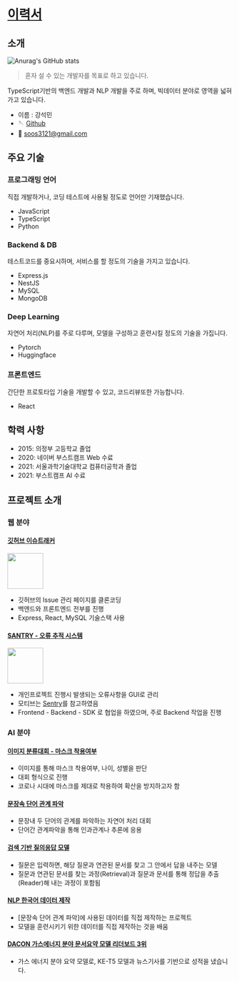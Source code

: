 # [이력서](https://github.com/Kangsukmin/Resume/edit/master/README.md)

## 소개

![Anurag's GitHub stats](https://github-readme-stats.vercel.app/api?username=Kangsukmin&count_private=true&show_icons=true&theme=algolia)

> 혼자 설 수 있는 개발자를 목표로 하고 있습니다.

TypeScript기반의 백엔드 개발과 NLP 개발을 주로 하며, 빅데이터 분야로 영역을 넓혀가고 있습니다.

- 이름 : 강석민
- 🪡 [Github](https://github.com/Kangsukmin)
- 📧 soos3121@gmail.com

## 주요 기술

### 프로그래밍 언어

직접 개발하거나, 코딩 테스트에 사용될 정도로  언어만 기재했습니다.

- JavaScript
- TypeScript
- Python

### Backend & DB

테스트코드를 중요시하며, 서비스를 할 정도의 기술을 가지고 있습니다.

- Express.js
- NestJS
- MySQL
- MongoDB

### Deep Learning

자연어 처리(NLP)를 주로 다루며, 모델을 구성하고 훈련시킬 정도의 기술을 가집니다.

- Pytorch
- Huggingface

### 프론트엔드

간단한 프로토타입 기술을 개발할 수 있고, 코드리뷰또한 가능합니다.

- React

## 학력 사항

- 2015: 의정부 고등학교 졸업
- 2020: 네이버 부스트캠프 Web 수료
- 2021: 서울과학기술대학교 컴퓨터공학과 졸업
- 2021: 부스트캠프 AI 수료


## 프로젝트 소개

### 웹 분야

#### [깃허브 이슈트래커](https://github.com/boostcamp-2020/IssueTracker-05)

<img src='https://github.githubassets.com/images/modules/logos_page/GitHub-Mark.png' width="80" />

- 깃허브의 Issue 관리 페이지를 클론코딩
- 백엔드와 프론트엔드 전부를 진행
- Express, React, MySQL 기술스택 사용
 
#### [SANTRY - 오류 추적 시스템](https://github.com/boostcamp-2020/Project11-A-Web-FE-Performance-Monitoring-Server)

<img src='https://raw.githubusercontent.com/boostcamp-2020/Project11-A-Web-FE-Performance-Monitoring-SDK/master/media/santry-1.png' height="80" />

- 개인프로젝트 진행시 발생되는 오류사항을 GUI로 관리
- 모티브는 [Sentry](https://sentry.io/welcome/)를 참고하였음
- Frontend - Backend - SDK 로 협업을 하였으며, 주로 Backend 작업을 진행

### AI 분야

#### [이미지 분류대회 - 마스크 착용여부](https://github.com/boostcampaitech2/image-classification-level1-17)

- 이미지를 통해 마스크 착용여부, 나이, 성별을 판단
- 대회 형식으로 진행
- 코로나 시대에 마스크를 제대로 착용하여 확산을 방지하고자 함

#### [문장속 단어 관계 파악](https://github.com/boostcampaitech2/klue-level2-nlp-01)

- 문장내 두 단어의 관계를 파악하는 자연어 처리 대회
- 단어간 관계파악을 통해 인과관계나 추론에 응용

#### [검색 기반 질의응답 모델](https://github.com/boostcampaitech2/mrc-level2-nlp-01)

- 질문은 입력하면, 해당 질문과 연관된 문서를 찾고 그 안에서 답을 내주는 모델
- 질문과 연관된 문서를 찾는 과정(Retrieval)과 질문과 문서를 통해 정답을 추출(Reader)해 내는 과정이 포함됨

#### [NLP 한국어 데이터 제작](https://github.com/boostcampaitech2/data-annotation-nlp-level3-nlp-01)

- [문장속 단어 관계 파악]에 사용된 데이터를 직접 제작하는 프로젝트
- 모델을 훈련시키기 위한 데이터를 직접 제작하는 것을 배움

#### [DACON 가스에너지 분야 문서요약 모델 리더보드 3위](https://dacon.io/competitions/official/235829/leaderboard)

- 가스 에너지 분야 요약 모델로, KE-T5 모델과 뉴스기사를 기반으로 성적을 냈습니다.
